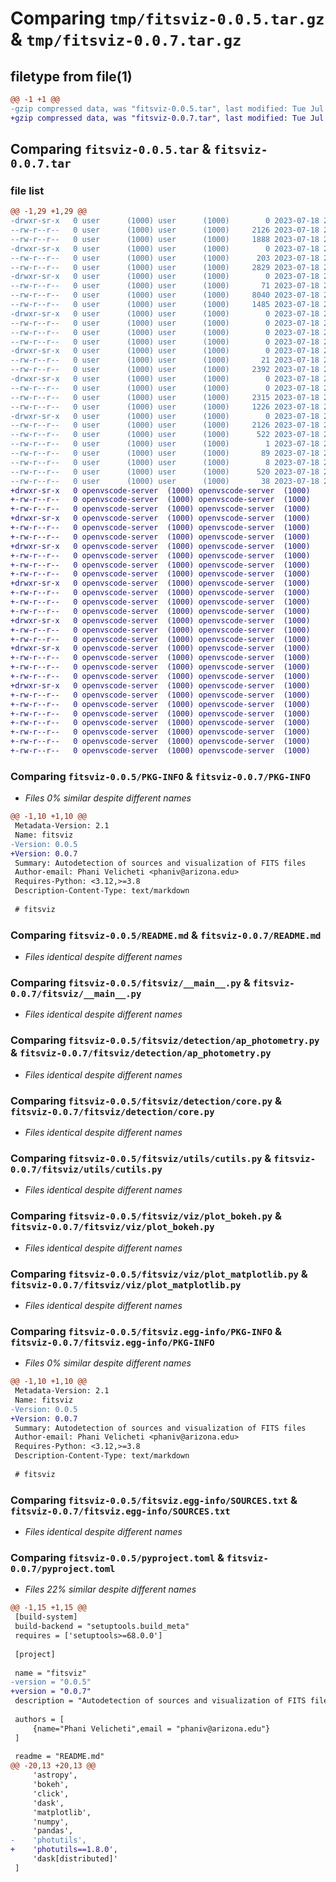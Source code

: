 # Comparing `tmp/fitsviz-0.0.5.tar.gz` & `tmp/fitsviz-0.0.7.tar.gz`

## filetype from file(1)

```diff
@@ -1 +1 @@
-gzip compressed data, was "fitsviz-0.0.5.tar", last modified: Tue Jul 18 22:47:19 2023, max compression
+gzip compressed data, was "fitsviz-0.0.7.tar", last modified: Tue Jul 18 23:11:37 2023, max compression
```

## Comparing `fitsviz-0.0.5.tar` & `fitsviz-0.0.7.tar`

### file list

```diff
@@ -1,29 +1,29 @@
-drwxr-sr-x   0 user      (1000) user      (1000)        0 2023-07-18 22:47:19.416146 fitsviz-0.0.5/
--rw-r--r--   0 user      (1000) user      (1000)     2126 2023-07-18 22:47:19.416146 fitsviz-0.0.5/PKG-INFO
--rw-r--r--   0 user      (1000) user      (1000)     1888 2023-07-18 22:47:06.000000 fitsviz-0.0.5/README.md
-drwxr-sr-x   0 user      (1000) user      (1000)        0 2023-07-18 22:47:19.415146 fitsviz-0.0.5/fitsviz/
--rw-r--r--   0 user      (1000) user      (1000)      203 2023-07-18 22:47:06.000000 fitsviz-0.0.5/fitsviz/__init__.py
--rw-r--r--   0 user      (1000) user      (1000)     2829 2023-07-18 22:47:06.000000 fitsviz-0.0.5/fitsviz/__main__.py
-drwxr-sr-x   0 user      (1000) user      (1000)        0 2023-07-18 22:47:19.416146 fitsviz-0.0.5/fitsviz/detection/
--rw-r--r--   0 user      (1000) user      (1000)       71 2023-07-18 22:47:06.000000 fitsviz-0.0.5/fitsviz/detection/__init__.py
--rw-r--r--   0 user      (1000) user      (1000)     8040 2023-07-18 22:47:06.000000 fitsviz-0.0.5/fitsviz/detection/ap_photometry.py
--rw-r--r--   0 user      (1000) user      (1000)     1485 2023-07-18 22:47:06.000000 fitsviz-0.0.5/fitsviz/detection/core.py
-drwxr-sr-x   0 user      (1000) user      (1000)        0 2023-07-18 22:47:19.416146 fitsviz-0.0.5/fitsviz/tests/
--rw-r--r--   0 user      (1000) user      (1000)        0 2023-07-18 22:47:06.000000 fitsviz-0.0.5/fitsviz/tests/__init__.py
--rw-r--r--   0 user      (1000) user      (1000)        0 2023-07-18 22:47:06.000000 fitsviz-0.0.5/fitsviz/tests/test_loading.py
--rw-r--r--   0 user      (1000) user      (1000)        0 2023-07-18 22:47:06.000000 fitsviz-0.0.5/fitsviz/tests/test_viz.py
-drwxr-sr-x   0 user      (1000) user      (1000)        0 2023-07-18 22:47:19.416146 fitsviz-0.0.5/fitsviz/utils/
--rw-r--r--   0 user      (1000) user      (1000)       21 2023-07-18 22:47:06.000000 fitsviz-0.0.5/fitsviz/utils/__init__.py
--rw-r--r--   0 user      (1000) user      (1000)     2392 2023-07-18 22:47:06.000000 fitsviz-0.0.5/fitsviz/utils/cutils.py
-drwxr-sr-x   0 user      (1000) user      (1000)        0 2023-07-18 22:47:19.416146 fitsviz-0.0.5/fitsviz/viz/
--rw-r--r--   0 user      (1000) user      (1000)        0 2023-07-18 22:47:06.000000 fitsviz-0.0.5/fitsviz/viz/__init__.py
--rw-r--r--   0 user      (1000) user      (1000)     2315 2023-07-18 22:47:06.000000 fitsviz-0.0.5/fitsviz/viz/plot_bokeh.py
--rw-r--r--   0 user      (1000) user      (1000)     1226 2023-07-18 22:47:06.000000 fitsviz-0.0.5/fitsviz/viz/plot_matplotlib.py
-drwxr-sr-x   0 user      (1000) user      (1000)        0 2023-07-18 22:47:19.415146 fitsviz-0.0.5/fitsviz.egg-info/
--rw-r--r--   0 user      (1000) user      (1000)     2126 2023-07-18 22:47:19.000000 fitsviz-0.0.5/fitsviz.egg-info/PKG-INFO
--rw-r--r--   0 user      (1000) user      (1000)      522 2023-07-18 22:47:19.000000 fitsviz-0.0.5/fitsviz.egg-info/SOURCES.txt
--rw-r--r--   0 user      (1000) user      (1000)        1 2023-07-18 22:47:19.000000 fitsviz-0.0.5/fitsviz.egg-info/dependency_links.txt
--rw-r--r--   0 user      (1000) user      (1000)       89 2023-07-18 22:47:19.000000 fitsviz-0.0.5/fitsviz.egg-info/requires.txt
--rw-r--r--   0 user      (1000) user      (1000)        8 2023-07-18 22:47:19.000000 fitsviz-0.0.5/fitsviz.egg-info/top_level.txt
--rw-r--r--   0 user      (1000) user      (1000)      520 2023-07-18 22:47:06.000000 fitsviz-0.0.5/pyproject.toml
--rw-r--r--   0 user      (1000) user      (1000)       38 2023-07-18 22:47:19.417146 fitsviz-0.0.5/setup.cfg
+drwxr-sr-x   0 openvscode-server  (1000) openvscode-server  (1000)        0 2023-07-18 23:11:37.637364 fitsviz-0.0.7/
+-rw-r--r--   0 openvscode-server  (1000) openvscode-server  (1000)     2126 2023-07-18 23:11:37.637364 fitsviz-0.0.7/PKG-INFO
+-rw-r--r--   0 openvscode-server  (1000) openvscode-server  (1000)     1888 2023-07-18 23:09:57.000000 fitsviz-0.0.7/README.md
+drwxr-sr-x   0 openvscode-server  (1000) openvscode-server  (1000)        0 2023-07-18 23:11:37.635364 fitsviz-0.0.7/fitsviz/
+-rw-r--r--   0 openvscode-server  (1000) openvscode-server  (1000)      203 2023-07-18 23:09:57.000000 fitsviz-0.0.7/fitsviz/__init__.py
+-rw-r--r--   0 openvscode-server  (1000) openvscode-server  (1000)     2829 2023-07-18 23:10:23.000000 fitsviz-0.0.7/fitsviz/__main__.py
+drwxr-sr-x   0 openvscode-server  (1000) openvscode-server  (1000)        0 2023-07-18 23:11:37.636364 fitsviz-0.0.7/fitsviz/detection/
+-rw-r--r--   0 openvscode-server  (1000) openvscode-server  (1000)       71 2023-07-18 23:09:57.000000 fitsviz-0.0.7/fitsviz/detection/__init__.py
+-rw-r--r--   0 openvscode-server  (1000) openvscode-server  (1000)     8040 2023-07-18 23:09:57.000000 fitsviz-0.0.7/fitsviz/detection/ap_photometry.py
+-rw-r--r--   0 openvscode-server  (1000) openvscode-server  (1000)     1485 2023-07-18 23:09:57.000000 fitsviz-0.0.7/fitsviz/detection/core.py
+drwxr-sr-x   0 openvscode-server  (1000) openvscode-server  (1000)        0 2023-07-18 23:11:37.637364 fitsviz-0.0.7/fitsviz/tests/
+-rw-r--r--   0 openvscode-server  (1000) openvscode-server  (1000)        0 2023-07-18 23:09:57.000000 fitsviz-0.0.7/fitsviz/tests/__init__.py
+-rw-r--r--   0 openvscode-server  (1000) openvscode-server  (1000)        0 2023-07-18 23:09:57.000000 fitsviz-0.0.7/fitsviz/tests/test_loading.py
+-rw-r--r--   0 openvscode-server  (1000) openvscode-server  (1000)        0 2023-07-18 23:09:57.000000 fitsviz-0.0.7/fitsviz/tests/test_viz.py
+drwxr-sr-x   0 openvscode-server  (1000) openvscode-server  (1000)        0 2023-07-18 23:11:37.637364 fitsviz-0.0.7/fitsviz/utils/
+-rw-r--r--   0 openvscode-server  (1000) openvscode-server  (1000)       21 2023-07-18 23:09:57.000000 fitsviz-0.0.7/fitsviz/utils/__init__.py
+-rw-r--r--   0 openvscode-server  (1000) openvscode-server  (1000)     2392 2023-07-18 23:09:57.000000 fitsviz-0.0.7/fitsviz/utils/cutils.py
+drwxr-sr-x   0 openvscode-server  (1000) openvscode-server  (1000)        0 2023-07-18 23:11:37.637364 fitsviz-0.0.7/fitsviz/viz/
+-rw-r--r--   0 openvscode-server  (1000) openvscode-server  (1000)        0 2023-07-18 23:09:57.000000 fitsviz-0.0.7/fitsviz/viz/__init__.py
+-rw-r--r--   0 openvscode-server  (1000) openvscode-server  (1000)     2315 2023-07-18 23:09:57.000000 fitsviz-0.0.7/fitsviz/viz/plot_bokeh.py
+-rw-r--r--   0 openvscode-server  (1000) openvscode-server  (1000)     1226 2023-07-18 23:09:57.000000 fitsviz-0.0.7/fitsviz/viz/plot_matplotlib.py
+drwxr-sr-x   0 openvscode-server  (1000) openvscode-server  (1000)        0 2023-07-18 23:11:37.636364 fitsviz-0.0.7/fitsviz.egg-info/
+-rw-r--r--   0 openvscode-server  (1000) openvscode-server  (1000)     2126 2023-07-18 23:11:37.000000 fitsviz-0.0.7/fitsviz.egg-info/PKG-INFO
+-rw-r--r--   0 openvscode-server  (1000) openvscode-server  (1000)      522 2023-07-18 23:11:37.000000 fitsviz-0.0.7/fitsviz.egg-info/SOURCES.txt
+-rw-r--r--   0 openvscode-server  (1000) openvscode-server  (1000)        1 2023-07-18 23:11:37.000000 fitsviz-0.0.7/fitsviz.egg-info/dependency_links.txt
+-rw-r--r--   0 openvscode-server  (1000) openvscode-server  (1000)       96 2023-07-18 23:11:37.000000 fitsviz-0.0.7/fitsviz.egg-info/requires.txt
+-rw-r--r--   0 openvscode-server  (1000) openvscode-server  (1000)        8 2023-07-18 23:11:37.000000 fitsviz-0.0.7/fitsviz.egg-info/top_level.txt
+-rw-r--r--   0 openvscode-server  (1000) openvscode-server  (1000)      527 2023-07-18 23:11:09.000000 fitsviz-0.0.7/pyproject.toml
+-rw-r--r--   0 openvscode-server  (1000) openvscode-server  (1000)       38 2023-07-18 23:11:37.637364 fitsviz-0.0.7/setup.cfg
```

### Comparing `fitsviz-0.0.5/PKG-INFO` & `fitsviz-0.0.7/PKG-INFO`

 * *Files 0% similar despite different names*

```diff
@@ -1,10 +1,10 @@
 Metadata-Version: 2.1
 Name: fitsviz
-Version: 0.0.5
+Version: 0.0.7
 Summary: Autodetection of sources and visualization of FITS files
 Author-email: Phani Velicheti <phaniv@arizona.edu>
 Requires-Python: <3.12,>=3.8
 Description-Content-Type: text/markdown
 
 # fitsviz
```

### Comparing `fitsviz-0.0.5/README.md` & `fitsviz-0.0.7/README.md`

 * *Files identical despite different names*

### Comparing `fitsviz-0.0.5/fitsviz/__main__.py` & `fitsviz-0.0.7/fitsviz/__main__.py`

 * *Files identical despite different names*

### Comparing `fitsviz-0.0.5/fitsviz/detection/ap_photometry.py` & `fitsviz-0.0.7/fitsviz/detection/ap_photometry.py`

 * *Files identical despite different names*

### Comparing `fitsviz-0.0.5/fitsviz/detection/core.py` & `fitsviz-0.0.7/fitsviz/detection/core.py`

 * *Files identical despite different names*

### Comparing `fitsviz-0.0.5/fitsviz/utils/cutils.py` & `fitsviz-0.0.7/fitsviz/utils/cutils.py`

 * *Files identical despite different names*

### Comparing `fitsviz-0.0.5/fitsviz/viz/plot_bokeh.py` & `fitsviz-0.0.7/fitsviz/viz/plot_bokeh.py`

 * *Files identical despite different names*

### Comparing `fitsviz-0.0.5/fitsviz/viz/plot_matplotlib.py` & `fitsviz-0.0.7/fitsviz/viz/plot_matplotlib.py`

 * *Files identical despite different names*

### Comparing `fitsviz-0.0.5/fitsviz.egg-info/PKG-INFO` & `fitsviz-0.0.7/fitsviz.egg-info/PKG-INFO`

 * *Files 0% similar despite different names*

```diff
@@ -1,10 +1,10 @@
 Metadata-Version: 2.1
 Name: fitsviz
-Version: 0.0.5
+Version: 0.0.7
 Summary: Autodetection of sources and visualization of FITS files
 Author-email: Phani Velicheti <phaniv@arizona.edu>
 Requires-Python: <3.12,>=3.8
 Description-Content-Type: text/markdown
 
 # fitsviz
```

### Comparing `fitsviz-0.0.5/fitsviz.egg-info/SOURCES.txt` & `fitsviz-0.0.7/fitsviz.egg-info/SOURCES.txt`

 * *Files identical despite different names*

### Comparing `fitsviz-0.0.5/pyproject.toml` & `fitsviz-0.0.7/pyproject.toml`

 * *Files 22% similar despite different names*

```diff
@@ -1,15 +1,15 @@
 [build-system]
 build-backend = "setuptools.build_meta"
 requires = ['setuptools>=68.0.0']
 
 [project]
 
 name = "fitsviz"
-version = "0.0.5"
+version = "0.0.7"
 description = "Autodetection of sources and visualization of FITS files"
 
 authors = [
     {name="Phani Velicheti",email = "phaniv@arizona.edu"}
 ]
 
 readme = "README.md"
@@ -20,13 +20,13 @@
     'astropy',
     'bokeh',
     'click',
     'dask',
     'matplotlib',
     'numpy',
     'pandas',
-    'photutils',
+    'photutils==1.8.0',
     'dask[distributed]'
 ]
```

